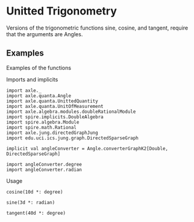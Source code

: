 Unitted Trigonometry
====================

Versions of the trigonometric functions sine, cosine, and tangent, require that the arguments are Angles.

Examples
--------

Examples of the functions

Imports and implicits

```tut:silent
import axle._
import axle.quanta.Angle
import axle.quanta.UnittedQuantity
import axle.quanta.UnitOfMeasurement
import axle.algebra.modules.doubleRationalModule
import spire.implicits.DoubleAlgebra
import spire.algebra.Module
import spire.math.Rational
import axle.jung.directedGraphJung
import edu.uci.ics.jung.graph.DirectedSparseGraph

implicit val angleConverter = Angle.converterGraphK2[Double, DirectedSparseGraph]

import angleConverter.degree
import angleConverter.radian
```

Usage

```tut
cosine(10d *: degree)

sine(3d *: radian)

tangent(40d *: degree)
```
